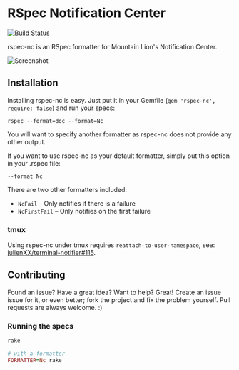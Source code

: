 RSpec Notification Center
=========================

[![Build Status](https://img.shields.io/travis/twe4ked/rspec-nc.svg?style=flat-square)](https://travis-ci.org/twe4ked/rspec-nc)

rspec-nc is an RSpec formatter for Mountain Lion's Notification Center.

![Screenshot](http://twe4ked.github.io/rspec-nc/rspec-nc.jpg)

Installation
------------

Installing rspec-nc is easy.
Just put it in your Gemfile (`gem 'rspec-nc', require: false`) and run your specs:

```
rspec --format=doc --format=Nc
```

You will want to specify another formatter as rspec-nc does not provide any
other output.

If you want to use rspec-nc as your default formatter, simply put this option
in your .rspec file:

```
--format Nc
```

There are two other formatters included:

- `NcFail` – Only notifies if there is a failure
- `NcFirstFail` – Only notifies on the first failure

### tmux

Using rspec-nc under tmux requires `reattach-to-user-namespace`,
see: [julienXX/terminal-notifier#115].

Contributing
------------

Found an issue? Have a great idea? Want to help? Great! Create an issue issue
for it, or even better; fork the project and fix the problem yourself. Pull
requests are always welcome. :)

### Running the specs

``` ruby
rake

# with a formatter
FORMATTER=Nc rake
```

[julienXX/terminal-notifier#115]: https://github.com/julienXX/terminal-notifier/issues/115
